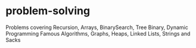 # problem-solving
Problems covering Recursion, Arrays, BinarySearch, Tree Binary, Dynamic Programming Famous Algorithms,  Graphs, Heaps, Linked Lists, Strings and Sacks 
